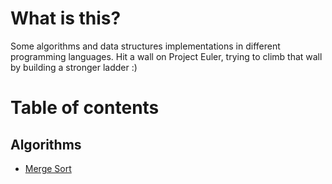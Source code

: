 # What is this?
Some algorithms and data structures implementations in different programming languages. Hit a wall on Project Euler, trying to climb that wall by building a stronger ladder :)

# Table of contents
## Algorithms
- [Merge Sort](merge_sort/README.md)